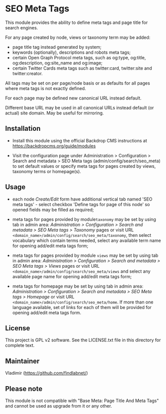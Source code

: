 SEO Meta Tags
===================================

This module provides the ability to define meta tags and page title 
for search engines.

  For any page created by node, views or taxonomy term may be added:
   - page title tag instead generated by system;
   - keywords (optionally), descriptions and robots meta tags; 
   - certain Open Graph Protocol meta tags, such as og:type, og:title, 
     og:description, og:site_name and og:image;
   - certain Twitter Cards meta tags such as twitter:card, twitter:site
     and twitter:creator.  
  
  All tags may be set on per page/node basis or as defaults for all pages 
  where meta tags is not exactly defined.

  For each page may be defined new canonical URL instead default.

  Different base URL may be used in all canonical URLs instead default 
  (or actual) site domain. May be useful for mirroring.

Installation
------------

- Install this module using the official Backdrop CMS instructions at
  https://backdropcms.org/guide/modules

- Visit the configuration page under Administration > Configuration > 
  Search and metadata > SEO Meta tags (admin/config/search/seo_meta) 
  to set default values or specify meta tags for pages created by views, 
  taxonomy terms or homepage(s).

Usage
-----
 - each node *Create/Edit* form have additional vertical tab named 
   'SEO meta tags' - select checkbox 'Define tags for page of this node'
   so opened fields may be filled as required;

 - meta tags for pages provided by module`taxonomy` may be set by using tab
   in admin area: *Administration > Configuration > Search and metadata > 
   SEO Meta tags > Taxonomy* pages or visit URL
   `<domain_name>/admin/config/search/seo_meta/taxonomy`,
   then select vocabulary which contain terms needed, select any available 
   term name for opening add/edit meta tags form;
 
 - meta tags for pages provided by module `views` may be set by using tab
   in admin area: *Administration > Configuration > Search and metadata > 
   SEO Meta tags > Views* pages or visit URL
   `<domain_name>/admin/config/search/seo_meta/views`
   and select any available page name for opening add/edit meta tags form;  

 - meta tags for homepage may be set by using tab
   in admin area: *Administration > Configuration > Search and metadata > 
   SEO Meta tags > Homepage* or visit URL
   `<domain_name>/admin/config/search/seo_meta/home`.
   If more than one language available, set of links for each of them will be 
   provided for opening add/edit meta tags form.  

License
-------

This project is GPL v2 software. See the LICENSE.txt file in this directory for
complete text.

Maintainer
------------------

Vladimir (https://github.com/findlabnet/)

Please note
----------------------

This module is not compatible with "Base Meta: Page Title And Meta Tags" and 
cannot be used as upgrade from it or any other.
